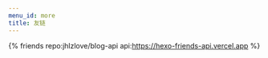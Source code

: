 ```yaml
---
menu_id: more
title: 友链
---
```


{% friends repo:jhlzlove/blog-api api:https://hexo-friends-api.vercel.app %}